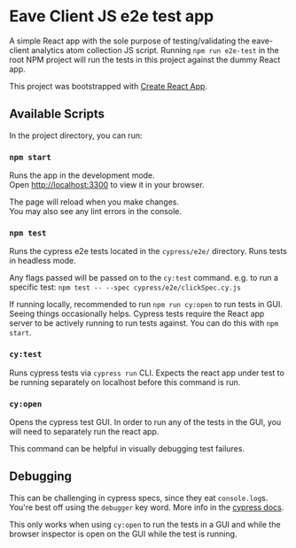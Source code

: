 # Eave Client JS e2e test app

A simple React app with the sole purpose of testing/validating the eave-client analytics atom collection JS script.
Running `npm run e2e-test` in the root NPM project will run the tests in this project against the dummy React app.

This project was bootstrapped with [Create React App](https://github.com/facebook/create-react-app).

## Available Scripts

In the project directory, you can run:

### `npm start`

Runs the app in the development mode.\
Open [http://localhost:3300](http://localhost:3300) to view it in your browser.

The page will reload when you make changes.\
You may also see any lint errors in the console.

### `npm test`

Runs the cypress e2e tests located in the `cypress/e2e/` directory. Runs tests in headless mode.

Any flags passed will be passed on to the `cy:test` command. e.g. to run a specific test: `npm test -- --spec cypress/e2e/clickSpec.cy.js`

If running locally, recommended to run `npm run cy:open` to run tests in GUI. Seeing things occasionally helps.
Cypress tests require the React app server to be actively running to run tests against. You can do this with `npm start`.

### `cy:test`

Runs cypress tests via `cypress run` CLI. Expects the react app under test to be running separately on localhost
before this command is run.

### `cy:open`

Opens the cypress test GUI. In order to run any of the tests in the GUI, you will need to separately run
the react app.

This command can be helpful in visually debugging test failures.

## Debugging

This can be challenging in cypress specs, since they eat `console.log`s. You're best off using
the `debugger` key word. More info in the [cypress docs](https://docs.cypress.io/guides/guides/debugging).

This only works when using `cy:open` to run the tests in a GUI and while the browser inspector is open 
on the GUI while the test is running.

